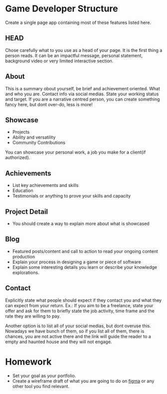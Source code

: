 # Game Developer Structure

Create a single page app containing most of these features listed here.

## HEAD
Chose carefully what to you use as a head of your page. It is the first thing a person reads. It can be an impactful message, personal statement, background video or very limited interactive section.

## About
This is a summary obout yourself, be brief and achievement oriented. What and who you are. Contact info via social 
medias. State your working status and target. If you are a narrative centred person, you can create something fancy 
here, but dont over-do, less is more!

## Showcase
- Projects
- Ability and versatility
- Community Contributions

You can showcase your personal work, a job you make for a client(if authorized).

## Achievements
- List key achievements and skills
- Education
- Testimonials or anything to prove your skills and capacity

## Project Detail
- You should create a way to explain more about what is showcased

## Blog
- Featured posts/content and call to action to read your ongoing content production
- Explain your process in designing a game or piece of software
- Explain some interesting details you learn or describe your knowledge explorations.

## Contact
Explicitly state what people should expect if they contact you and what they can expect from your return. Ex.: If 
you aim to be a freelance, state your offer and ask for them to briefly state the job activity, time frame and the rate 
they are willing to pay. 

Another option is to list all of your social medias, but dont overuse this. Nowadays we have bunch of them, so if 
you list all of them, there is chances, you are not active there and the link will guide the reader to a empty and 
haunted house and they will not engage.

# Homework

- Set your goal as your portfolio. 
- Create a wireframe draft of what you are going to do on [figma](https://www.figma.com/) or any other tool you find relevant.